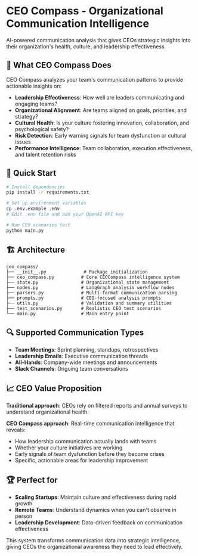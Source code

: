 # CEO Compass - Organizational Communication Intelligence

AI-powered communication analysis that gives CEOs strategic insights into their organization's health, culture, and leadership effectiveness.

## 🎯 What CEO Compass Does

CEO Compass analyzes your team's communication patterns to provide actionable insights on:

- **Leadership Effectiveness**: How well are leaders communicating and engaging teams?
- **Organizational Alignment**: Are teams aligned on goals, priorities, and strategy?
- **Cultural Health**: Is your culture fostering innovation, collaboration, and psychological safety?
- **Risk Detection**: Early warning signals for team dysfunction or cultural issues
- **Performance Intelligence**: Team collaboration, execution effectiveness, and talent retention risks

## 🚀 Quick Start

```bash
# Install dependencies
pip install -r requirements.txt

# Set up environment variables
cp .env.example .env
# Edit .env file and add your OpenAI API key

# Run CEO scenarios test
python main.py
```

## 🏗 Architecture

```
ceo_compass/
├── __init__.py              # Package initialization
├── ceo_compass.py          # Core CEOCompass intelligence system
├── state.py                # Organizational state management
├── nodes.py                # LangGraph analysis workflow nodes
├── parsers.py              # Multi-format communication parsing
├── prompts.py              # CEO-focused analysis prompts
├── utils.py                # Validation and summary utilities
├── test_scenarios.py       # Realistic CEO test scenarios
└── main.py                 # Main entry point
```

## 🔍 Supported Communication Types

- **Team Meetings**: Sprint planning, standups, retrospectives
- **Leadership Emails**: Executive communication threads
- **All-Hands**: Company-wide meetings and announcements  
- **Slack Channels**: Ongoing team conversations

## 📈 CEO Value Proposition

**Traditional approach**: CEOs rely on filtered reports and annual surveys to understand organizational health.

**CEO Compass approach**: Real-time communication intelligence that reveals:
- How leadership communication actually lands with teams
- Whether your culture initiatives are working
- Early signals of team dysfunction before they become crises
- Specific, actionable areas for leadership improvement

## 🏆 Perfect for

- **Scaling Startups**: Maintain culture and effectiveness during rapid growth
- **Remote Teams**: Understand dynamics when you can't observe in person
- **Leadership Development**: Data-driven feedback on communication effectiveness

This system transforms communication data into strategic intelligence, giving CEOs the organizational awareness they need to lead effectively.